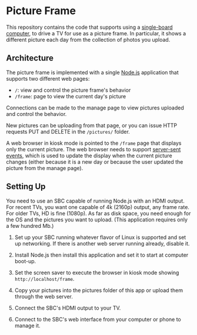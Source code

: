 # Picture Frame

This repository contains the code that supports using a
[single-board computer](https://en.wikipedia.org/wiki/Single-board_computer),
to drive a TV for use as a picture frame.
In particular, it shows a different picture each day from the collection of photos you upload.

## Architecture

The picture frame is implemented with a single [Node.js](https://en.wikipedia.org/wiki/Node.js)
application that supports two different web pages:
 - `/`: view and control the picture frame's behavior
 - `/frame`: page to view the current day's picture

Connections can be made to the manage page to view pictures uploaded and control the behavior.

New pictures can be uploading from that page, or you can issue HTTP requests PUT and DELETE in the
`/pictures/` folder.

A web browser in kiosk mode is pointed to the `/frame` page that displays only the current picture.
The web browser needs to support
[server-sent events](https://developer.mozilla.org/en-US/docs/Web/API/Server-sent_events/Using_server-sent_events),
which is used to update the display when the current picture changes (either because it is a new
day or because the user updated the picture from the manage page).

## Setting Up

You need to use an SBC capable of running Node.js with an HDMI output. For recent TVs, you want
one capable of 4k (2160p) output, any frame rate. For older TVs, HD is fine (1080p).
As far as disk space, you need enough for the OS and the pictures you want to upload.
(This application requires only a few hundred Mb.)

1. Set up your SBC running whatever flavor of Linux is supported and set up networking.
   If there is another web server running already, disable it.

2. Install Node.js then install this application and set it to start at computer boot-up.

3. Set the screen saver to execute the browser in kiosk mode showing `http://localhost/frame`.

4. Copy your pictures into the pictures folder of this app or upload them through the web server.

5. Connect the SBC's HDMI output to your TV.

6. Connect to the SBC's web interface from your computer or phone to manage it.
